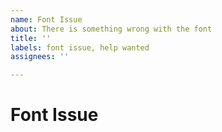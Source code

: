 ```yaml
---
name: Font Issue
about: There is something wrong with the font
title: ''
labels: font issue, help wanted
assignees: ''

---
```


<!-- We will work as soon as possible to fix this issue -->

# Font Issue
<!-- A clear description of what the issue is -->

<!-- The following sections are not required but recommended -->

<!-- ## Expected behavior -->
<!-- Tell us what should happen -->

<!-- ## Current behavior -->
<!-- Tell us what happens instead of the expected behavior -->

<!-- ## Possible solution -->
<!-- If you can suggest a fix for this issue -->

<!-- ## Additional context -->
<!-- Add any additional context about this issue -->
